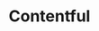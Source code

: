 ---
publish: true
slug: /coding/contentful
title: Contentful
template: index
options:
  nav: true
---